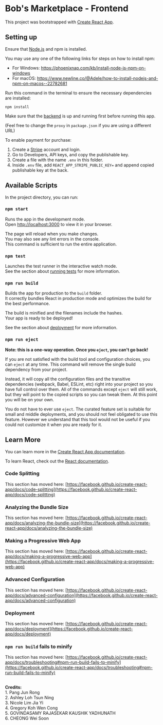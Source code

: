 # Bob's Marketplace - Frontend

This project was bootstrapped with [Create React App](https://github.com/facebook/create-react-app).

## Setting up
Ensure that [Node.js](https://nodejs.org/en/download/) and npm is installed. 

You may use any one of the following links for steps on how to install npm:
- For Windows: https://phoenixnap.com/kb/install-node-js-npm-on-windows
- For macOS: https://www.newline.co/@Adele/how-to-install-nodejs-and-npm-on-macos--22782681

Run this command in the terminal to ensure the necessary dependencies are installed:

`npm install`

Make sure that the [backend](https://github.com/jaydxn1/Bobs-Marketplace) is up and running first before running this app.

(Feel free to change the `proxy` in `package.json` if you are using a different URL)

To enable payment for purchase:

1. Create a [Stripe](https://stripe.com/) account and login.
2. Go to Developers, API keys, and copy the publishable key.
3. Create a file with the name `.env` in this folder.
4. Inside `.env` file, add `REACT_APP_STRIPE_PUBLIC_KEY=` and append copied publishable key at the back.

## Available Scripts

In the project directory, you can run:

### `npm start`

Runs the app in the development mode.\
Open [http://localhost:3000](http://localhost:3000) to view it in your browser.

The page will reload when you make changes.\
You may also see any lint errors in the console.\
This command is sufficient to run the entire application.

### `npm test`

Launches the test runner in the interactive watch mode.\
See the section about [running tests](https://facebook.github.io/create-react-app/docs/running-tests) for more information.

### `npm run build`

Builds the app for production to the `build` folder.\
It correctly bundles React in production mode and optimizes the build for the best performance.

The build is minified and the filenames include the hashes.\
Your app is ready to be deployed!

See the section about [deployment](https://facebook.github.io/create-react-app/docs/deployment) for more information.

### `npm run eject`

**Note: this is a one-way operation. Once you `eject`, you can't go back!**

If you are not satisfied with the build tool and configuration choices, you can `eject` at any time. This command will remove the single build dependency from your project.

Instead, it will copy all the configuration files and the transitive dependencies (webpack, Babel, ESLint, etc) right into your project so you have full control over them. All of the commands except `eject` will still work, but they will point to the copied scripts so you can tweak them. At this point you will be on your own.

You do not have to ever use `eject`. The curated feature set is suitable for small and middle deployments, and you should not feel obligated to use this feature. However we understand that this tool would not be useful if you could not customize it when you are ready for it.

## Learn More

You can learn more in the [Create React App documentation](https://facebook.github.io/create-react-app/docs/getting-started).

To learn React, check out the [React documentation](https://reactjs.org/).

### Code Splitting

This section has moved here: [https://facebook.github.io/create-react-app/docs/code-splitting](https://facebook.github.io/create-react-app/docs/code-splitting)

### Analyzing the Bundle Size

This section has moved here: [https://facebook.github.io/create-react-app/docs/analyzing-the-bundle-size](https://facebook.github.io/create-react-app/docs/analyzing-the-bundle-size)

### Making a Progressive Web App

This section has moved here: [https://facebook.github.io/create-react-app/docs/making-a-progressive-web-app](https://facebook.github.io/create-react-app/docs/making-a-progressive-web-app)

### Advanced Configuration

This section has moved here: [https://facebook.github.io/create-react-app/docs/advanced-configuration](https://facebook.github.io/create-react-app/docs/advanced-configuration)

### Deployment

This section has moved here: [https://facebook.github.io/create-react-app/docs/deployment](https://facebook.github.io/create-react-app/docs/deployment)

### `npm run build` fails to minify

This section has moved here: [https://facebook.github.io/create-react-app/docs/troubleshooting#npm-run-build-fails-to-minify](https://facebook.github.io/create-react-app/docs/troubleshooting#npm-run-build-fails-to-minify)

<br>
<b> Credits: </b><br>
1. Pang Jun Rong <br>
2. Ashley Loh Tsun Ning <br>
3. Nicole Lim Jia Yi<br>
4. Gregory Koh Wen Cong <br>
5. GOVINDASAMY RAJASEKAR KAUSHIK YADHUNATH <br>
6. CHEONG Wei Soon <br>
